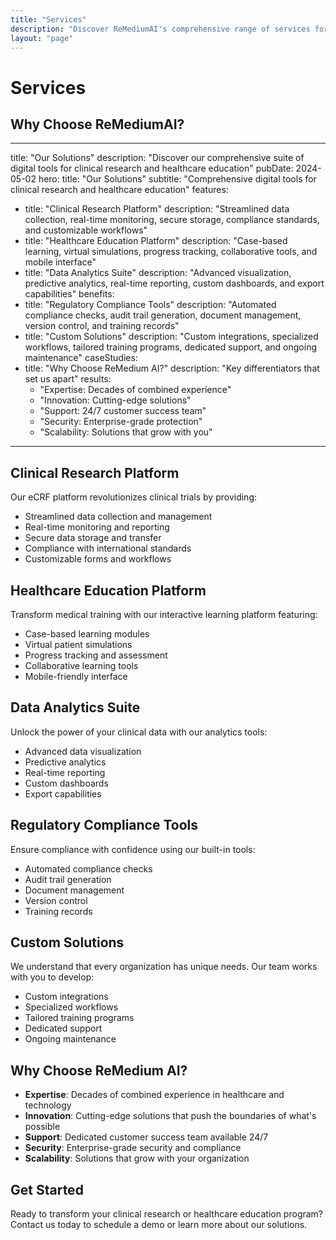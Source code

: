 ```yaml
---
title: "Services"
description: "Discover ReMediumAI's comprehensive range of services for clinical research and healthcare education."
layout: "page"
---
```


# Services

## Why Choose ReMediumAI?

---
title: "Our Solutions"
description: "Discover our comprehensive suite of digital tools for clinical research and healthcare education"
pubDate: 2024-05-02
hero:
  title: "Our Solutions"
  subtitle: "Comprehensive digital tools for clinical research and healthcare education"
features:
  - title: "Clinical Research Platform"
    description: "Streamlined data collection, real-time monitoring, secure storage, compliance standards, and customizable workflows"
  - title: "Healthcare Education Platform"
    description: "Case-based learning, virtual simulations, progress tracking, collaborative tools, and mobile interface"
  - title: "Data Analytics Suite"
    description: "Advanced visualization, predictive analytics, real-time reporting, custom dashboards, and export capabilities"
benefits:
  - title: "Regulatory Compliance Tools"
    description: "Automated compliance checks, audit trail generation, document management, version control, and training records"
  - title: "Custom Solutions"
    description: "Custom integrations, specialized workflows, tailored training programs, dedicated support, and ongoing maintenance"
caseStudies:
  - title: "Why Choose ReMedium AI?"
    description: "Key differentiators that set us apart"
    results:
      - "Expertise: Decades of combined experience"
      - "Innovation: Cutting-edge solutions"
      - "Support: 24/7 customer success team"
      - "Security: Enterprise-grade protection"
      - "Scalability: Solutions that grow with you"
---

## Clinical Research Platform

Our eCRF platform revolutionizes clinical trials by providing:
- Streamlined data collection and management
- Real-time monitoring and reporting
- Secure data storage and transfer
- Compliance with international standards
- Customizable forms and workflows

## Healthcare Education Platform

Transform medical training with our interactive learning platform featuring:
- Case-based learning modules
- Virtual patient simulations
- Progress tracking and assessment
- Collaborative learning tools
- Mobile-friendly interface

## Data Analytics Suite

Unlock the power of your clinical data with our analytics tools:
- Advanced data visualization
- Predictive analytics
- Real-time reporting
- Custom dashboards
- Export capabilities

## Regulatory Compliance Tools

Ensure compliance with confidence using our built-in tools:
- Automated compliance checks
- Audit trail generation
- Document management
- Version control
- Training records

## Custom Solutions

We understand that every organization has unique needs. Our team works with you to develop:
- Custom integrations
- Specialized workflows
- Tailored training programs
- Dedicated support
- Ongoing maintenance

## Why Choose ReMedium AI?

- **Expertise**: Decades of combined experience in healthcare and technology
- **Innovation**: Cutting-edge solutions that push the boundaries of what's possible
- **Support**: Dedicated customer success team available 24/7
- **Security**: Enterprise-grade security and compliance
- **Scalability**: Solutions that grow with your organization

## Get Started

Ready to transform your clinical research or healthcare education program? Contact us today to schedule a demo or learn more about our solutions. 
